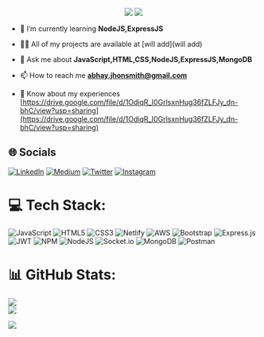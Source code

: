 <p align="center">
  <img src="https://readme-typing-svg.demolab.com/?lines=Hii+👋+from+Abhay!;Aspiring+Full+Stack+Web+Developer+From+India&font=Fira%20Code&center=true&width=700&height=50&weight=700&size=25&duration=2000&pause=2000">
  <img src="https://user-images.githubusercontent.com/73097560/115834477-dbab4500-a447-11eb-908a-139a6edaec5c.gif">
</p> 

- 🌱 I’m currently learning **NodeJS,ExpressJS**

- 👨‍💻 All of my projects are available at [will add](will add)

- 💬 Ask me about **JavaScript,HTML,CSS,NodeJS,ExpressJS,MongoDB**

- 📫 How to reach me **abhay.jhonsmith@gmail.com**

- 📄 Know about my experiences [https://drive.google.com/file/d/1OdiqR_I0GrlsxnHug36fZLFJy_dn-bhC/view?usp=sharing](https://drive.google.com/file/d/1OdiqR_I0GrlsxnHug36fZLFJy_dn-bhC/view?usp=sharing)


## 🌐 Socials
[![LinkedIn](https://img.shields.io/badge/LinkedIn-%230077B5.svg?logo=linkedin&logoColor=white)](https://linkedin.com/in/abhay1337) [![Medium](https://img.shields.io/badge/Medium-12100E?logo=medium&logoColor=white)](https://medium.com/@abhay.jhonsmith) [![Twitter](https://img.shields.io/badge/Twitter-%231DA1F2.svg?logo=Twitter&logoColor=white)](https://twitter.com/dantehaxor) [![Instagram](https://img.shields.io/badge/Instagram-%23E4405F.svg?logo=Instagram&logoColor=white)](https://instagram.com/abhaysingh.py)
# 💻 Tech Stack:
![JavaScript](https://img.shields.io/badge/javascript-%23323330.svg?style=for-the-badge&logo=javascript&logoColor=%23F7DF1E) ![HTML5](https://img.shields.io/badge/html5-%23E34F26.svg?style=for-the-badge&logo=html5&logoColor=white) ![CSS3](https://img.shields.io/badge/css3-%231572B6.svg?style=for-the-badge&logo=css3&logoColor=white) ![Netlify](https://img.shields.io/badge/netlify-%23000000.svg?style=for-the-badge&logo=netlify&logoColor=#00C7B7) ![AWS](https://img.shields.io/badge/AWS-%23FF9900.svg?style=for-the-badge&logo=amazon-aws&logoColor=white) ![Bootstrap](https://img.shields.io/badge/bootstrap-%23563D7C.svg?style=for-the-badge&logo=bootstrap&logoColor=white) ![Express.js](https://img.shields.io/badge/express.js-%23404d59.svg?style=for-the-badge&logo=express&logoColor=%2361DAFB) ![JWT](https://img.shields.io/badge/JWT-black?style=for-the-badge&logo=JSON%20web%20tokens) ![NPM](https://img.shields.io/badge/NPM-%23000000.svg?style=for-the-badge&logo=npm&logoColor=white) ![NodeJS](https://img.shields.io/badge/node.js-6DA55F?style=for-the-badge&logo=node.js&logoColor=white) ![Socket.io](https://img.shields.io/badge/Socket.io-black?style=for-the-badge&logo=socket.io&badgeColor=010101) ![MongoDB](https://img.shields.io/badge/MongoDB-%234ea94b.svg?style=for-the-badge&logo=mongodb&logoColor=white) ![Postman](https://img.shields.io/badge/Postman-FF6C37?style=for-the-badge&logo=postman&logoColor=white)
# 📊 GitHub Stats:
![](https://github-readme-streak-stats.herokuapp.com/?user=DanteHaxor&theme=dark&hide_border=false)<br/>
![](https://github-readme-stats.vercel.app/api/top-langs/?username=DanteHaxor&theme=dark&hide_border=false&include_all_commits=false&count_private=false&layout=compact)

<img src="https://user-images.githubusercontent.com/73097560/115834477-dbab4500-a447-11eb-908a-139a6edaec5c.gif"> 






